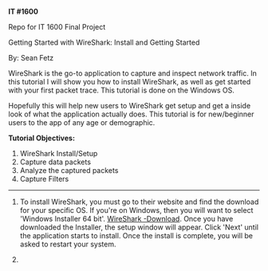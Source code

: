 __IT #1600__

Repo for IT 1600 Final Project

Getting Started with WireShark: Install and Getting Started

By: Sean Fetz

WireShark is the go-to application to capture and inspect network traffic. In this tutorial I will show you how to install WireShark, as well as get started with your first packet trace. This tutorial is done on the Windows OS.

Hopefully this will help new users to WireShark get setup and get a inside look of what the application actually does. This tutorial is for new/beginner users to the app of any age or demographic.

__Tutorial Objectives:__
1. WireShark Install/Setup
2. Capture data packets
3. Analyze the captured packets
4. Capture Filters

---

1. To install WireShark, you must go to their website and find the download for your specific OS. If you're on Windows, then you will want to select 'Windows Installer 64 bit'. [WireShark -Download](https://www.wireshark.org/download.html). Once you have downloaded the Installer, the setup window will appear. Click 'Next' until the application starts to install. Once the install is complete, you will be asked to restart your system.

2.
